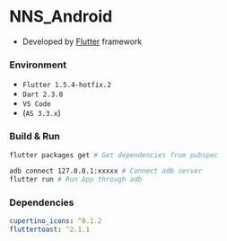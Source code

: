 # NNS_Android
+ Developed by [Flutter](https://flutter.dev/) framework

### Environment
+ `Flutter 1.5.4-hotfix.2`
+ `Dart 2.3.0`
+ `VS Code`
+ (`AS 3.3.x`)

### Build & Run
```bash
flutter packages get # Get dependencies from pubspec

adb connect 127.0.0.1:xxxxx # Connect adb server
flutter run # Run App through adb
```

### Dependencies
```yaml
cupertino_icons: ^0.1.2
fluttertoast: ^2.1.1
```
